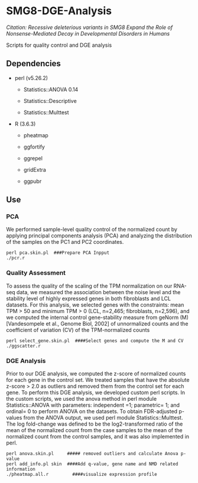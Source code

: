 # SMG8-DGE-Analysis

*Citation: Recessive deleterious variants in SMG8 Expand the Role of Nonsense-Mediated Decay in Developmental Disorders in Humans*

Scripts for quality control and DGE analysis

## Dependencies
- perl (v5.26.2)

  - Statistics::ANOVA 0.14

  - Statistics::Descriptive

  - Statistics::Multtest

- R (3.6.3)

  - pheatmap

  - ggfortify

  - ggrepel
  
  - gridExtra
  
  - ggpubr

## Use 

### PCA
We performed sample-level quality control of the normalized count by applying principal components analysis (PCA) and analyzing the distribution of the samples on the PC1 and PC2 coordinates.  
```
perl pca.skin.pl  ###Prepare PCA Inpput
./pcr.r
```


### Quality Assessment
To assess the quality of the scaling of the TPM normalization on our RNA-seq data, we measured the association between the noise level and the stability level of highly expressed genes in both fibroblasts and LCL datasets. For this analysis, we selected genes with the constraints: mean TPM > 50 and minimum TPM > 0 (LCL, n=2,465; fibroblasts, n=2,596), and we computed the internal control gene-stability measure from geNorm (M) [Vandesompele et al., Genome Biol, 2002] of unnormalized counts and the coefficient of variation (CV) of the TPM-normalized counts

```
perl select_gene.skin.pl  ####Select genes and compute the M and CV
./ggscatter.r
```

### DGE Analysis
Prior to our DGE analysis, we computed the z-score of normalized counts for each gene in the control set.  We treated samples that have the absolute z-score > 2.0 as outliers and removed them from the control set for each gene.  To perform this DGE analysis, we developed custom perl scripts.  In the custom scripts, we used the anova method in perl module Statistics::ANOVA with parameters: independent =1; parametric= 1; and ordinal= 0 to perform ANOVA on the datasets. To obtain FDR-adjusted p-values from the ANOVA output, we used perl module Statistics::Multtest.  The log fold-change was defined to be the log2-transformed ratio of the mean of the normalized count from the case samples to the mean of the normalized count from the control samples, and it was also implemented in perl.  
```
perl anova.skin.pl     ##### removed outliers and calculate Anova p-value
perl add_info.pl skin  ####Add q-value, gene name and NMD related information
./pheatmap.all.r         ####visualize expression profile
```
